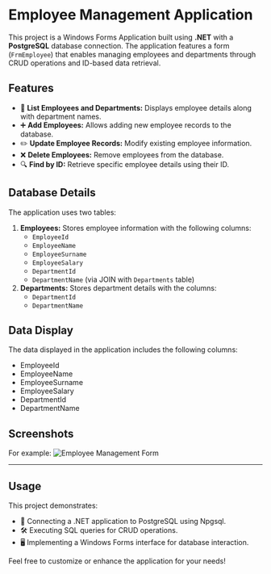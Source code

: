 # Employee Management Application

This project is a Windows Forms Application built using **.NET** with a **PostgreSQL** database connection. The application features a form (`FrmEmployee`) that enables managing employees and departments through CRUD operations and ID-based data retrieval.

## Features
- 🎯 **List Employees and Departments:** Displays employee details along with department names.
- ➕ **Add Employees:** Allows adding new employee records to the database.
- ✏️ **Update Employee Records:** Modify existing employee information.
- ❌ **Delete Employees:** Remove employees from the database.
- 🔍 **Find by ID:** Retrieve specific employee details using their ID.

## Database Details
The application uses two tables:
1. **Employees:** Stores employee information with the following columns:
   - `EmployeeId`
   - `EmployeeName`
   - `EmployeeSurname`
   - `EmployeeSalary`
   - `DepartmentId`
   - `DepartmentName` (via JOIN with `Departments` table)
2. **Departments:** Stores department details with the columns:
   - `DepartmentId`
   - `DepartmentName`

## Data Display
The data displayed in the application includes the following columns:
- EmployeeId
- EmployeeName
- EmployeeSurname
- EmployeeSalary
- DepartmentId
- DepartmentName

## Screenshots
For example:
![Employee Management Form](https://i.hizliresim.com/fb316i7.png)

---

## Usage
This project demonstrates:
- 🔗 Connecting a .NET application to PostgreSQL using Npgsql.
- 🛠️ Executing SQL queries for CRUD operations.
- 🖥️ Implementing a Windows Forms interface for database interaction.

Feel free to customize or enhance the application for your needs!

